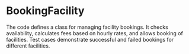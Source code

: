 # BookingFacility

The code defines a class for managing facility bookings. It checks availability, calculates fees based on hourly rates, and allows booking of facilities. Test cases demonstrate successful and failed bookings for different facilities.
